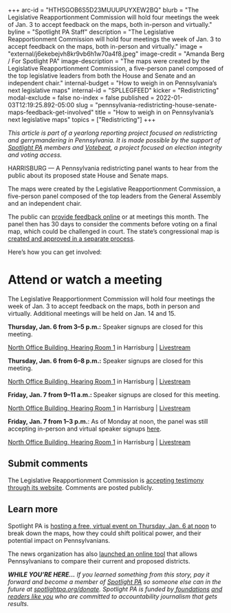 +++
arc-id = "HTHSGOB6S5D23MUUUPUYXEW2BQ"
blurb = "The Legislative Reapportionment Commission will hold four meetings the week of Jan. 3 to accept feedback on the maps, both in-person and virtually."
byline = "Spotlight PA Staff"
description = "The Legislative Reapportionment Commission will hold four meetings the week of Jan. 3 to accept feedback on the maps, both in-person and virtually."
image = "external/j6ekebejvh8kr9vb6h1w70a4f8.jpeg"
image-credit = "Amanda Berg / For Spotlight PA"
image-description = "The maps were created by the Legislative Reapportionment Commission, a five-person panel composed of the top legislative leaders from both the House and Senate and an independent chair."
internal-budget = "How to weigh in on Pennsylvania’s next legislative maps"
internal-id = "SPLLEGFEED"
kicker = "Redistricting"
modal-exclude = false
no-index = false
published = 2022-01-03T12:19:25.892-05:00
slug = "pennsylvania-redistricting-house-senate-maps-feedback-get-involved"
title = "How to weigh in on Pennsylvania’s next legislative maps"
topics = ["Redistricting"]
+++

<i>This article is part of a yearlong reporting project focused on redistricting and gerrymandering in Pennsylvania. It is made possible by the support of </i><a href="https://www.spotlightpa.org/"><i>Spotlight PA</i></a><i> members and </i><a href="https://votebeat.org/"><i>Votebeat</i></a><i>, a project focused on election integrity and voting access.</i>

HARRISBURG — A Pennsylvania redistricting panel wants to hear from the public about its proposed state House and Senate maps.

The maps were created by the Legislative Reapportionment Commission, a five-person panel composed of the top leaders from the General Assembly and an independent chair.

The public can <a href="https://www.redistricting.state.pa.us/">provide feedback online</a> or at meetings this month. The panel then has 30 days to consider the comments before voting on a final map, which could be challenged in court. The state’s congressional map is <a href="https://www.spotlightpa.org/news/2021/12/pa-congressional-maps-proposed-redistricting/">created and approved in a separate process</a>.

<script src="https://www.spotlightpa.org/embed.js" async></script><div data-spl-embed-version="1" data-spl-src="https://www.spotlightpa.org/embeds/newsletter/"></div>

Here’s how you can get involved:

# Attend or watch a meeting

The Legislative Reapportionment Commission will hold four meetings the week of Jan. 3 to accept feedback on the maps, both in person and virtually. Additional meetings will be held on Jan. 14 and 15.

<b>Thursday, Jan. 6 from 3–5 p.m.:</b> Speaker signups are closed for this meeting.

<a href="http://www.pacapitol.com/plan-a-visit/maps/" target="_blank">North Office Building, Hearing Room 1</a> in Harrisburg | <a href="https://www.redistricting.state.pa.us/commission/livestream" target="_blank">Livestream</a>

<b>Thursday, Jan. 6 from 6–8 p.m.:</b> Speaker signups are closed for this meeting.

<a href="http://www.pacapitol.com/plan-a-visit/maps/" target="_blank">North Office Building, Hearing Room 1</a> in Harrisburg | <a href="https://www.redistricting.state.pa.us/commission/livestream" target="_blank">Livestream</a>

<b>Friday, Jan. 7 from 9–11 a.m.: </b>Speaker signups are closed for this meeting.

<a href="http://www.pacapitol.com/plan-a-visit/maps/" target="_blank">North Office Building, Hearing Room 1</a> in Harrisburg | <a href="https://www.redistricting.state.pa.us/commission/livestream" target="_blank">Livestream</a>

<b>Friday, Jan. 7 from 1–3 p.m.</b>: As of Monday at noon, the panel was still accepting in-person and virtual speaker signups <a href="https://us02web.zoom.us/webinar/register/WN_Fh1MY-3LTyWtOqHHNEa7Pw" target="_blank">here</a>.

<a href="http://www.pacapitol.com/plan-a-visit/maps/" target="_blank">North Office Building, Hearing Room 1</a> in Harrisburg | <a href="https://www.redistricting.state.pa.us/commission/livestream" target="_blank">Livestream</a>

<script src="https://www.spotlightpa.org/embed.js" async></script><div data-spl-embed-version="1" data-spl-src="https://www.spotlightpa.org/embeds/donate/"></div>

## Submit comments

The Legislative Reapportionment Commission is <a href="https://www.redistricting.state.pa.us/comment/" target="_blank">accepting testimony through its website</a>. Comments are posted publicly.

## Learn more

Spotlight PA is <a href="https://www.spotlightpa.org/news/2021/12/pa-redistricting-legislative-house-senate/" target="_blank">hosting a free, virtual event on Thursday, Jan. 6 at noon</a> to break down the maps, how they could shift political power, and their potential impact on Pennsylvanians.

The news organization has also <a href="https://www.spotlightpa.org/news/2021/12/pennsylvania-redistricting-house-senate-districts-lookup-tool/" target="_blank">launched an online tool</a> that allows Pennsylvanians to compare their current and proposed districts.

<i><b>WHILE YOU’RE HERE...</b></i><i> If you learned something from this story, pay it forward and become a member of </i><a href="https://www.spotlightpa.org/"><i>Spotlight PA</i></a><i> so someone else can in the future at </i><a href="http://spotlightpa.org/donate"><i>spotlightpa.org/donate</i></a><i>. Spotlight PA is funded by</i><a href="https://www.spotlightpa.org/support"><i> foundations</i></a><i> </i><a href="https://www.spotlightpa.org/support"><i>and readers like you</i></a><i> who are committed to accountability journalism that gets results.</i>
